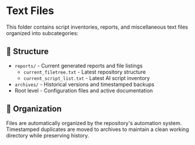 # Text Files

This folder contains script inventories, reports, and miscellaneous text files organized into subcategories:

## 📁 Structure

- `reports/` - Current generated reports and file listings
  - `current_filetree.txt` - Latest repository structure
  - `current_script_list.txt` - Latest AI script inventory
- `archives/` - Historical versions and timestamped backups
- Root level - Configuration files and active documentation

## 🔧 Organization

Files are automatically organized by the repository's automation system. Timestamped duplicates are moved to archives to maintain a clean working directory while preserving history.